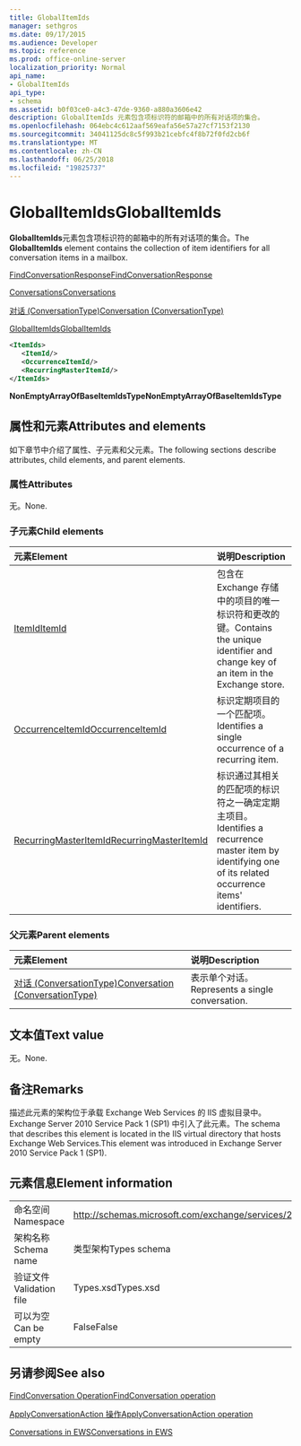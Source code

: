 ```yaml
---
title: GlobalItemIds
manager: sethgros
ms.date: 09/17/2015
ms.audience: Developer
ms.topic: reference
ms.prod: office-online-server
localization_priority: Normal
api_name:
- GlobalItemIds
api_type:
- schema
ms.assetid: b0f03ce0-a4c3-47de-9360-a880a3606e42
description: GlobalItemIds 元素包含项标识符的邮箱中的所有对话项的集合。
ms.openlocfilehash: 064ebc4c612aaf569eafa56e57a27cf7153f2130
ms.sourcegitcommit: 34041125dc8c5f993b21cebfc4f8b72f0fd2cb6f
ms.translationtype: MT
ms.contentlocale: zh-CN
ms.lasthandoff: 06/25/2018
ms.locfileid: "19825737"
---
```

# <a name="globalitemids"></a><span data-ttu-id="cda38-103">GlobalItemIds</span><span class="sxs-lookup"><span data-stu-id="cda38-103">GlobalItemIds</span></span>

<span data-ttu-id="cda38-104">**GlobalItemIds**元素包含项标识符的邮箱中的所有对话项的集合。</span><span class="sxs-lookup"><span data-stu-id="cda38-104">The **GlobalItemIds** element contains the collection of item identifiers for all conversation items in a mailbox.</span></span> 
  
[<span data-ttu-id="cda38-105">FindConversationResponse</span><span class="sxs-lookup"><span data-stu-id="cda38-105">FindConversationResponse</span></span>](findconversationresponse.md)
  
[<span data-ttu-id="cda38-106">Conversations</span><span class="sxs-lookup"><span data-stu-id="cda38-106">Conversations</span></span>](conversations-ex15websvcsotherref.md)
  
[<span data-ttu-id="cda38-107">对话 (ConversationType)</span><span class="sxs-lookup"><span data-stu-id="cda38-107">Conversation (ConversationType)</span></span>](conversation-conversationtype.md)
  
[<span data-ttu-id="cda38-108">GlobalItemIds</span><span class="sxs-lookup"><span data-stu-id="cda38-108">GlobalItemIds</span></span>](globalitemids.md)
  
```XML
<ItemIds>
   <ItemId/>
   <OccurrenceItemId/>
   <RecurringMasterItemId/>
</ItemIds>
```

 <span data-ttu-id="cda38-109">**NonEmptyArrayOfBaseItemIdsType**</span><span class="sxs-lookup"><span data-stu-id="cda38-109">**NonEmptyArrayOfBaseItemIdsType**</span></span>
## <a name="attributes-and-elements"></a><span data-ttu-id="cda38-110">属性和元素</span><span class="sxs-lookup"><span data-stu-id="cda38-110">Attributes and elements</span></span>

<span data-ttu-id="cda38-111">如下章节中介绍了属性、子元素和父元素。</span><span class="sxs-lookup"><span data-stu-id="cda38-111">The following sections describe attributes, child elements, and parent elements.</span></span>
  
### <a name="attributes"></a><span data-ttu-id="cda38-112">属性</span><span class="sxs-lookup"><span data-stu-id="cda38-112">Attributes</span></span>

<span data-ttu-id="cda38-113">无。</span><span class="sxs-lookup"><span data-stu-id="cda38-113">None.</span></span>
  
### <a name="child-elements"></a><span data-ttu-id="cda38-114">子元素</span><span class="sxs-lookup"><span data-stu-id="cda38-114">Child elements</span></span>

|<span data-ttu-id="cda38-115">**元素**</span><span class="sxs-lookup"><span data-stu-id="cda38-115">**Element**</span></span>|<span data-ttu-id="cda38-116">**说明**</span><span class="sxs-lookup"><span data-stu-id="cda38-116">**Description**</span></span>|
|:-----|:-----|
|[<span data-ttu-id="cda38-117">ItemId</span><span class="sxs-lookup"><span data-stu-id="cda38-117">ItemId</span></span>](itemid.md) <br/> |<span data-ttu-id="cda38-118">包含在 Exchange 存储中的项目的唯一标识符和更改的键。</span><span class="sxs-lookup"><span data-stu-id="cda38-118">Contains the unique identifier and change key of an item in the Exchange store.</span></span>  <br/> |
|[<span data-ttu-id="cda38-119">OccurrenceItemId</span><span class="sxs-lookup"><span data-stu-id="cda38-119">OccurrenceItemId</span></span>](occurrenceitemid.md) <br/> |<span data-ttu-id="cda38-120">标识定期项目的一个匹配项。</span><span class="sxs-lookup"><span data-stu-id="cda38-120">Identifies a single occurrence of a recurring item.</span></span>  <br/> |
|[<span data-ttu-id="cda38-121">RecurringMasterItemId</span><span class="sxs-lookup"><span data-stu-id="cda38-121">RecurringMasterItemId</span></span>](recurringmasteritemid.md) <br/> |<span data-ttu-id="cda38-122">标识通过其相关的匹配项的标识符之一确定定期主项目。</span><span class="sxs-lookup"><span data-stu-id="cda38-122">Identifies a recurrence master item by identifying one of its related occurrence items' identifiers.</span></span>  <br/> |
   
### <a name="parent-elements"></a><span data-ttu-id="cda38-123">父元素</span><span class="sxs-lookup"><span data-stu-id="cda38-123">Parent elements</span></span>

|<span data-ttu-id="cda38-124">**元素**</span><span class="sxs-lookup"><span data-stu-id="cda38-124">**Element**</span></span>|<span data-ttu-id="cda38-125">**说明**</span><span class="sxs-lookup"><span data-stu-id="cda38-125">**Description**</span></span>|
|:-----|:-----|
|[<span data-ttu-id="cda38-126">对话 (ConversationType)</span><span class="sxs-lookup"><span data-stu-id="cda38-126">Conversation (ConversationType)</span></span>](conversation-conversationtype.md) <br/> |<span data-ttu-id="cda38-127">表示单个对话。</span><span class="sxs-lookup"><span data-stu-id="cda38-127">Represents a single conversation.</span></span>  <br/> |
   
## <a name="text-value"></a><span data-ttu-id="cda38-128">文本值</span><span class="sxs-lookup"><span data-stu-id="cda38-128">Text value</span></span>

<span data-ttu-id="cda38-129">无。</span><span class="sxs-lookup"><span data-stu-id="cda38-129">None.</span></span>
  
## <a name="remarks"></a><span data-ttu-id="cda38-130">备注</span><span class="sxs-lookup"><span data-stu-id="cda38-130">Remarks</span></span>

<span data-ttu-id="cda38-131">描述此元素的架构位于承载 Exchange Web Services 的 IIS 虚拟目录中。Exchange Server 2010 Service Pack 1 (SP1) 中引入了此元素。</span><span class="sxs-lookup"><span data-stu-id="cda38-131">The schema that describes this element is located in the IIS virtual directory that hosts Exchange Web Services.This element was introduced in Exchange Server 2010 Service Pack 1 (SP1).</span></span>
  
## <a name="element-information"></a><span data-ttu-id="cda38-132">元素信息</span><span class="sxs-lookup"><span data-stu-id="cda38-132">Element information</span></span>

|||
|:-----|:-----|
|<span data-ttu-id="cda38-133">命名空间</span><span class="sxs-lookup"><span data-stu-id="cda38-133">Namespace</span></span>  <br/> |http://schemas.microsoft.com/exchange/services/2006/types  <br/> |
|<span data-ttu-id="cda38-134">架构名称</span><span class="sxs-lookup"><span data-stu-id="cda38-134">Schema name</span></span>  <br/> |<span data-ttu-id="cda38-135">类型架构</span><span class="sxs-lookup"><span data-stu-id="cda38-135">Types schema</span></span>  <br/> |
|<span data-ttu-id="cda38-136">验证文件</span><span class="sxs-lookup"><span data-stu-id="cda38-136">Validation file</span></span>  <br/> |<span data-ttu-id="cda38-137">Types.xsd</span><span class="sxs-lookup"><span data-stu-id="cda38-137">Types.xsd</span></span>  <br/> |
|<span data-ttu-id="cda38-138">可以为空</span><span class="sxs-lookup"><span data-stu-id="cda38-138">Can be empty</span></span>  <br/> |<span data-ttu-id="cda38-139">False</span><span class="sxs-lookup"><span data-stu-id="cda38-139">False</span></span>  <br/> |
   
## <a name="see-also"></a><span data-ttu-id="cda38-140">另请参阅</span><span class="sxs-lookup"><span data-stu-id="cda38-140">See also</span></span>



[<span data-ttu-id="cda38-141">FindConversation Operation</span><span class="sxs-lookup"><span data-stu-id="cda38-141">FindConversation operation</span></span>](findconversation-operation.md)
  
[<span data-ttu-id="cda38-142">ApplyConversationAction 操作</span><span class="sxs-lookup"><span data-stu-id="cda38-142">ApplyConversationAction operation</span></span>](applyconversationaction-operation.md)


[<span data-ttu-id="cda38-143">Conversations in EWS</span><span class="sxs-lookup"><span data-stu-id="cda38-143">Conversations in EWS</span></span>](http://msdn.microsoft.com/library/91e64629-db6c-4c94-9dcb-d386232e8467%28Office.15%29.aspx)

